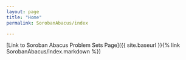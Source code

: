 ```yaml
---
layout: page
title: "Home"
permalink: SorobanAbacus/index

---
```


[Link to Soroban Abacus Problem Sets Page]({{ site.baseurl }}{% link SorobanAbacus/index.markdown %}) 